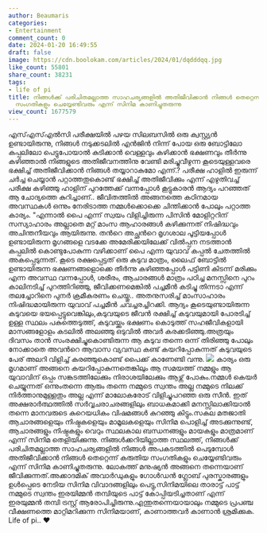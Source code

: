 ```yaml
---
author: Beaumaris
categories:
- Entertainment
comment_count: 0
date: 2024-01-20 16:49:55
draft: false
image: https://cdn.boolokam.com/articles/2024/01/dqdddqq.jpg
like_count: 55801
share_count: 38231
tags:
- life of pi
title: നിങ്ങൾക്ക് പരിചിതമല്ലാത്ത സാഹചര്യങ്ങളിൽ അതിജീവിക്കാൻ നിങ്ങൾ തെറ്റെന്ന് കരുതിയ
  സംഗതികളും ചെയ്യേണ്ടിവരും എന്ന് സിനിമ കാണിച്ചുതരുന്നു
view_count: 1677579
---
```


എസ്എസ്എൽസി പരീക്ഷയിൽ പഴയ സിലബസിൽ ഒരു ക്വസ്റ്റ്യൻ ഉണ്ടായിരുന്നു, നിങ്ങൾ നടുക്കടലിൽ എൻജിൻ നിന്ന് പോയ ഒരു ബോട്ടിലോ കപ്പലിലോ പെട്ടുപോയാൽ കുടിക്കാൻ വെള്ളവും കഴിക്കാൻ ഭക്ഷണവും തീർന്നു കഴിഞ്ഞാൽ നിങ്ങളുടെ അതിജീവനത്തിനു വേണ്ടി മരിച്ചുവീഴുന്ന കൂടെയുള്ളവരെ ഭക്ഷിച്ച് അതിജീവിക്കാൻ നിങ്ങൾ തയ്യാറാകുമോ എന്ന്.? പരീക്ഷ ഹാളിൽ ഇരുന്ന് ചർച്ച ചെയ്യാൻ പറ്റാത്തതുകൊണ്ട് ഭക്ഷിച്ച് അതിജീവിക്കും എന്ന് എഴുതിവച്ച് പരീക്ഷ കഴിഞ്ഞു ഹാളിന് പുറത്തേക്ക് വന്നപ്പോൾ കൂട്ടുകാരൻ ആദ്യം പറഞ്ഞത് ആ ചോദ്യത്തെ കുറിച്ചാണ്.. ജീവിതത്തിൽ അങ്ങനത്തെ കഠിനമായ അവസ്ഥകൾ ഒന്നും നേരിടാത്ത നമ്മൾക്കൊക്കെ ചിന്തിക്കാൻ പോലും പറ്റാത്ത കാര്യം. "എന്നാൽ പൈ എന്ന് സ്വയം വിളിച്ചിരുന്ന പിസിന്‍ മോളിറ്ററിന് സസ്യാഹാരം അല്ലാതെ മറ്റ് മാംസ ആഹാരങ്ങൾ കഴിക്കുന്നത് നിഷിദ്ധവും അചിന്തനീയവും ആയിരുന്നു. തൻറെ അച്ഛൻറെ മൃഗശാല പൂട്ടിയപ്പോൾ ഉണ്ടായിരുന്ന മൃഗങ്ങളെ വടക്കേ അമേരിക്കയിലേക്ക് വിൽപ്പന നടത്താൻ കപ്പലിൽ കൊണ്ടുപോകുന്ന വഴിക്കാണ് പൈ എന്ന യുവാവ് കപ്പൽ ചേതത്തിൽ അകപ്പെടുന്നത്. കൂടെ രക്ഷപ്പെട്ടത് ഒരു കടുവ മാത്രം, ലൈഫ് ബോട്ടിൽ ഉണ്ടായിരുന്ന ഭക്ഷണങ്ങളൊക്കെ തീർന്നു കഴിഞ്ഞപ്പോൾ പട്ടിണി കിടന്ന് മരിക്കും എന്ന അവസ്ഥ വന്നപ്പോൾ, ശരീരം, ആചാരങ്ങൾ മാത്രം പഠിച്ച മനസ്സിനെ പുറം കാലിനടിച്ച് പുറത്തിറിഞ്ഞു, ജീവിക്കണമെങ്കിൽ പച്ചമീൻ കടിച്ചു തിന്നടാ എന്ന് തലച്ചോറിനെ പുനർ ക്രമീകരണം ചെയ്തു.. അതനുസരിച്ച് മാംസാഹാരം നിഷിദ്ധമായിരുന്ന യുവാവ് പച്ചമീൻ ചവച്ചരച്ചിറക്കി. ആദ്യം കൂടെയുണ്ടായിരുന്ന കടുവയെ ഭയപ്പെട്ടുവെങ്കിലും,കടുവയുടെ ജീവൻ രക്ഷിച്ച് കടുവയുമായി പോരടിച്ച് ഉള്ള സ്ഥലം പകുത്തെടുത്ത്, കടുവയ്ക്കും ഭക്ഷണം കൊടുത്ത് സഹജീവികളായി മാസങ്ങളോളം കടലിൽ അലഞ്ഞു ഒടുവിൽ അവർ കരക്കടിഞ്ഞു.അത്രയും ദിവസം താൻ സംരക്ഷിച്ചുകൊണ്ടിരുന്ന ആ കടുവ തന്നെ ഒന്ന് തിരിഞ്ഞു പോലും നോക്കാതെ അവൻറെ ആവാസ വ്യവസ്ഥ കണ്ട് കയറിപ്പോകുന്നത് കടുവയുടെ പേര് അലറി വിളിച്ച് കരഞ്ഞുകൊണ്ട് പൈക്ക് കാണേണ്ടി വന്നു. ![](https://cdn.boolokam.com/articles/2024/01/dqdddqq.jpg) കാര്യം ഒരു മൃഗമാണ് അങ്ങനെ കയറിപ്പോകുന്നതെങ്കിലും ആ സമയത്ത് നമ്മളും ആ യുവാവിന് ഒപ്പം സങ്കടത്തിലേക്കും നിരാശയിലേക്കും ആഴ്ന്ന് പോകും.നമ്മൾ കെയർ ചെയ്യുന്നത് ഒന്നുംതന്നെ ആരും തന്നെ നമ്മുടെ സ്വന്തം അല്ല നമ്മുടെ നിലക്ക് നിർത്താനുമുള്ളതും അല്ല എന്ന് മാലോകരോട് വിളിച്ചുപറഞ്ഞ ഒരു സീൻ. ഇത് അക്ഷരാർത്ഥത്തിൽ സർവ്വചരാചരങ്ങളിലും ബാധകമാക്കി മനസ്സിലാക്കിയാൽ തന്നെ മാനവരുടെ കുറെയധികം വിഷമങ്ങൾ കുറഞ്ഞു കിട്ടും.സകല മതജാതി ആചാരങ്ങളെയും നിഷ്ഠകളെയും മാമൂലകളെയും സിനിമ പൊളിച്ച് അടക്കുന്നുണ്ട്, ആചാരങ്ങളും നിഷ്ഠകളും വെറും സ്ഥലകാല ബന്ധനങ്ങളും മായകളും മാത്രമാണ് എന്ന് സിനിമ തെളിയിക്കുന്നു. നിങ്ങൾക്കറിയില്ലാത്ത സ്ഥലത്ത്, നിങ്ങൾക്ക് പരിചിതമല്ലാത്ത സാഹചര്യങ്ങളിൽ നിങ്ങൾ അപകടത്തിൽ പെടുമ്പോൾ അതിജീവിക്കാൻ നിങ്ങൾ തെറ്റെന്ന് കരുതിയ സംഗതികളും ചെയ്യേണ്ടിവരും എന്ന് സിനിമ കാണിച്ചുതരുന്നു. ലോകത്ത് മനുഷ്യൻ അങ്ങനെ തന്നെയാണ് ജീവിക്കുന്നത്.അക്കാദമിക് അവാർഡുകളും ഗോൾഡൻ ഗ്ലോബ് പുരസ്കാരങ്ങളും ഉൾപ്പെടെ നേടിയ സിനിമ വിവാദങ്ങളിലും പെട്ടു,സിനിമയിലെ താരാട്ട് പാട്ട് നമ്മുടെ സ്വന്തം ഇരയിമ്മൻ തമ്പിയുടെ പാട്ട് കോപ്പിയടിച്ചതാണ് എന്ന് ഇരയുമ്മൻ തമ്പി ട്രസ്റ്റ് ആരോപിച്ചിരുന്നു.എന്തുതന്നെയായാലും നമ്മുടെ പ്രപഞ്ച വീക്ഷണത്തെ മാറ്റിമറിക്കുന്ന സിനിമയാണ്, കാണാത്തവർ കാണാൻ ശ്രമിക്കുക. Life of pi.. ❤️